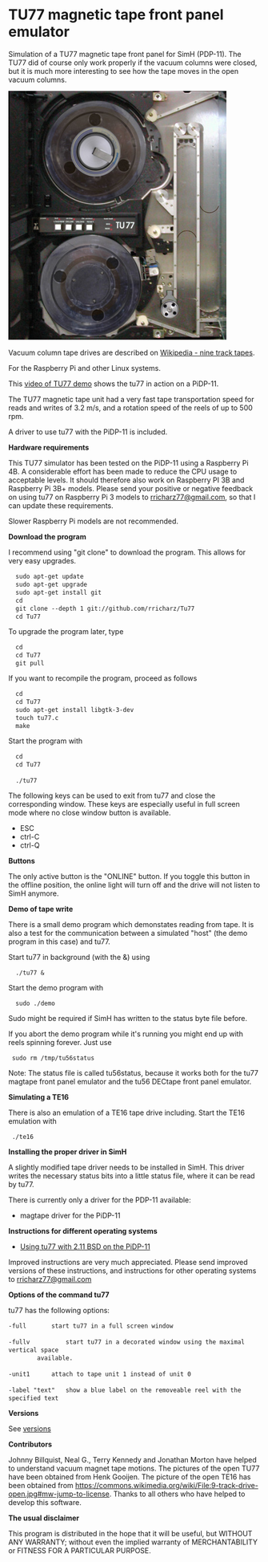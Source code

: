 # TU77 magnetic tape front panel emulator

Simulation of a TU77 magnetic tape front panel for SimH (PDP-11).
The TU77 did of course only work properly if the vacuum columns were closed, but it is much
more interesting to see how the tape moves in the open vacuum columns.

![tu77 front panel](front.jpg?raw=true "tu77 front panel")

Vacuum column tape drives are described on
[Wikipedia - nine track tapes](https://en.wikipedia.org/wiki/9_track_tape).

For the Raspberry Pi and other Linux systems.

This [video of TU77 demo](https://youtu.be/ilRWveCcB44) shows the tu77 in action on a PiDP-11.

The TU77 magnetic tape unit had a very fast tape transportation speed for reads and writes of
3.2 m/s, and a rotation speed of the reels of up to 500 rpm.

A driver to use tu77 with the PiDP-11 is included.

**Hardware requirements**

This TU77 simulator has been tested on the PiDP-11 using a Raspberry Pi 4B.
A considerable effort has been made to reduce the CPU usage to acceptable levels. It
should therefore also work on Raspberry PI 3B  and Raspberry Pi 3B+ models. Please send
your positive or negative feedback on using tu77 on Raspberry Pi 3 models to
rricharz77@gmail.com, so that I can update these requirements.

Slower Raspberry Pi models are not recommended.


**Download the program**

I recommend using "git clone" to download the program. This allows for very easy upgrades.

```
  sudo apt-get update
  sudo apt-get upgrade
  sudo apt-get install git
  cd
  git clone --depth 1 git://github.com/rricharz/Tu77
  cd Tu77
```

To upgrade the program later, type

```
  cd
  cd Tu77
  git pull
```

If you want to recompile the program, proceed as follows

```
  cd
  cd Tu77
  sudo apt-get install libgtk-3-dev
  touch tu77.c
  make
```

Start the program with

```
  cd
  cd Tu77
  
  ./tu77
```

The following keys can be used to exit from tu77 and close the corresponding window. These keys are
especially useful in full screen mode where no close window button is available.

 - ESC
 - ctrl-C
 - ctrl-Q

**Buttons**

The only active button is the "ONLINE" button. If you toggle this button in the offline
position, the online light will turn off and the drive will not listen to SimH anymore.

**Demo of tape write**

There is a small demo program which demonstates reading from tape. It is also
a test for the communication between a simulated "host" (the demo program in this case)
and tu77.

Start tu77 in background (with the &) using

```
  ./tu77 &
```
 
Start the demo program with

```
  sudo ./demo
```
 
Sudo might be required if SimH has written to the status byte file before.

If you abort the demo program while it's running you might end up with reels spinning forever. Just use

```
 sudo rm /tmp/tu56status
```

Note: The status file is called tu56status, because it works both for the tu77 magtape
front panel emulator and the tu56 DECtape front panel emulator.

**Simulating a TE16**

There is also an emulation of a TE16 tape drive including. Start the TE16 emulation with

```
 ./te16
```


**Installing the proper driver in SimH**

A slightly modified tape driver needs to be installed in SimH. This driver writes the necessary
status bits into a little status file, where it can be read by tu77.

There is currently only a driver for the PDP-11 available:

 - magtape driver for the PiDP-11

**Instructions for different operating systems**

 - [Using tu77 with 2.11 BSD on the PiDP-11](bsd.txt)

Improved instructions are very much appreciated. Please send improved versions of these
instructions, and instructions for other operating systems to rricharz77@gmail.com

**Options of the command tu77**

tu77 has the following options:

	-full		start tu77 in a full screen window
                        
	-fullv          start tu77 in a decorated window using the maximal vertical space
			available.

	-unit1		attach to tape unit 1 instead of unit 0

	-label "text"	show a blue label on the removeable reel with the specified text


**Versions**

See [versions](versions.txt)


**Contributors**

Johnny Billquist, Neal G., Terry Kennedy and Jonathan Morton have helped to understand
vacuum magnet tape motions. The pictures of the open TU77 have been obtained from
Henk Gooijen. The picture of the open TE16 has been obtained from
https://commons.wikimedia.org/wiki/File:9-track-drive-open.jpg#mw-jump-to-license.
Thanks to all others who have helped to develop this software.


**The usual disclaimer**

This program is distributed in the hope that it will be useful,
but WITHOUT ANY WARRANTY; without even the implied warranty of
MERCHANTABILITY or FITNESS FOR A PARTICULAR PURPOSE.
